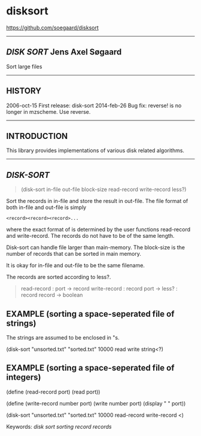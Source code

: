 disksort
========

https://github.com/soegaard/disksort

----------------------------------------------------------------------
  _DISK SORT_                                   Jens Axel Søgaard
----------------------------------------------------------------------

Sort large files

----------------------------------------------------------------------
HISTORY
----------------------------------------------------------------------
2006-oct-15  First release: disk-sort
2014-feb-26  Bug fix: reverse! is no longer in mzscheme. Use reverse.

----------------------------------------------------------------------
INTRODUCTION
----------------------------------------------------------------------

This library provides implementations of various disk related
algorithms. 


----------------------------------------------------------------------
_DISK-SORT_
----------------------------------------------------------------------

> (disk-sort in-file out-file block-size read-record write-record less?)

Sort the records in in-file and store the result in out-file.
The file format of both in-file and out-file is simply

    <record><record><record>...

where the exact format of <record> is determined by the user
functions read-record and write-record. The records do not
have to be of the same length.

Disk-sort can handle file larger than main-memory. The 
block-size is the number of records that can be sorted
in main memory. 

It is okay for in-file and out-file to be the same 
filename.

The records are sorted according to less?.

> read-record : port -> record
> write-record : record port -> 
> less? : record record -> boolean


EXAMPLE (sorting a space-seperated file of strings)
---------------------------------------------------
The strings are assumed to be enclosed in "s.

(disk-sort "unsorted.txt" "sorted.txt" 10000 
           read write string<?)


EXAMPLE (sorting a space-seperated file of integers)
----------------------------------------------------
(define (read-record port) 
  (read port))

(define (write-record number port)
  (write number port)
  (display " " port))

(disk-sort "unsorted.txt" "sorted.txt" 10000 
           read-record write-record <)


Keywords: _disk_ _sort_ _sorting_ _record_ _records_